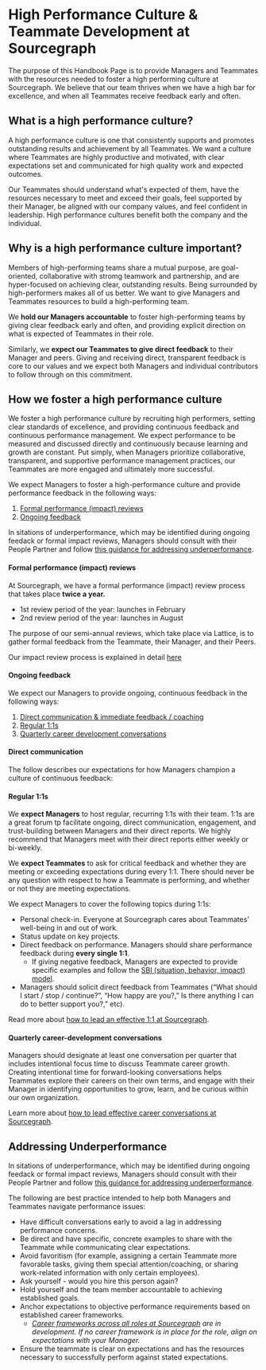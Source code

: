 # High Performance Culture & Teammate Development at Sourcegraph

The purpose of this Handbook Page is to provide Managers and Teammates with the resources needed to foster a high performing culture at Sourcegraph. We believe that our team thrives when we have a high bar for excellence, and when all Teammates receive feedback early and often.

## What is a high performance culture?

A high performance culture is one that consistently supports and promotes outstanding results and achievement by all Teammates. We want a culture where Teammates are highly productive and motivated, with clear expectations set and communicated for high quality work and expected outcomes.

Our Teammates should understand what's expected of them, have the resources necessary to meet and exceed their goals, feel supported by their Manager, be aligned with our company values, and feel confident in leadership. High performance cultures benefit both the company and the individual.

## Why is a high performance culture important?

Members of high-performing teams share a mutual purpose, are goal-oriented, collaborative with stromg teamwork and partnership, and are hyper-focused on achieving clear, outstanding results. Being surrounded by high-performers makes all of us better. We want to give Managers and Teammates resources to build a high-performing team. 

We **hold our Managers accountable** to foster high-performing teams by giving clear feedback early and often, and providing explicit direction on what is expected of Teammates in their role.

Similarly, we **expect our Teammates to give direct feedback** to their Manager and peers. Giving and receiving direct, transparent feedback is core to our values and we expect both Managers and individual contributors to follow through on this commitment.

## How we foster a high performance culture

We foster a high performance culture by recruiting high performers, setting clear standards of excellence, and providing continuous feedback and continuous performance management. We expect performance to be measured and discussed directly and continuously because learning and growth are constant. Put simply, when Managers prioritize collaborative, transparent, and supportive performance management practices, our Teammates are more engaged and ultimately more successful.

We expect Managers to foster a high-performance culture and provide performance feedback in the following ways:

1. [Formal performance (impact) reviews](#formal-performance-impact-reviews)
2. [Ongoing feedback](#ongoing-feedback)

In sitations of underperformance, which may be identified during ongoing feedack or formal impact reviews, Managers should consult with their People Partner and follow [this guidance for addressing underperformance](addressing-underperformance.md).

#### Formal performance (impact) reviews

At Sourcegraph, we have a formal performance (impact) review process that takes place **twice a year.**

- 1st review period of the year: launches in February
- 2nd review period of the year: launches in August

The purpose of our semi-annual reviews, which take place via Lattice, is to gather formal feedback from the Teammate, their Manager, and their Peers. 

Our impact review process is explained in detail [here](../../../departments/people-talent/people-ops/process/teammate-sentiment/impact-reviews/index.md)

#### Ongoing feedback

We expect our Managers to provide ongoing, continuous feedback in the following ways:

1. [Direct communication & immediate feedback / coaching](#direct-communication)
2. [Regular 1:1s](#regular-11s)
3. [Quarterly career development conversations](#quarterly-career-development-conversations)

#### Direct communication

The follow describes our expectations for how Managers champion a culture of continuous feedback:



#### Regular 1:1s

We **expect Managers** to host regular, recurring 1:1s with their team. 1:1s are a great forum tp facilitate ongoing, direct communication, engagement, and trust-building between Managers and their direct reports. We highly recommend that Managers meet with their direct reports either weekly or bi-weekly.

We **expect Teammates** to ask for critical feedback and whether they are meeting or exceeding expectations during every 1:1. There should never be any question with respect to how a Teammate is performing, and whether or not they are meeting expectations.

We expect Managers to cover the following topics during 1:1s:

- Personal check-in. Everyone at Sourcegraph cares about Teammates’ well-being in and out of work.
- Status update on key projects.
- Direct feedback on performance. Managers should share performance feedback during **every single 1:1**.
  - If giving negative feedback, Managers are expected to provide specific examples and follow the [SBI (situation, behavior, impact) model](https://www.the10minuteleader.com/how-to-give-good-feedback/).
- Managers should solicit direct feedback from Teammates (“What should I start / stop / continue?”, “How happy are you?,” Is there anything I can do to better support you?,” etc).

Read more about [how to lead an effective 1:1 at Sourcegraph](https://docs.google.com/document/d/1dnuemPYSgd6M1lcBHViCQE-rdsFIrxgxt7jBk1ZNFMU/edit).

#### Quarterly career-development conversations

Managers should designate at least one conversation per quarter that includes intentional focus time to discuss Teammate career growth. Creating intentional time for forward-looking conversations helps Teammates explore their careers on their own terms, and engage with their Manager in identifying opportunities to grow, learn, and be curious within our own organization.

Learn more about [how to lead effective career conversations at Sourcegraph](https://docs.google.com/document/d/1dnuemPYSgd6M1lcBHViCQE-rdsFIrxgxt7jBk1ZNFMU/edit).

## Addressing Underperformance

In sitations of underperformance, which may be identified during ongoing feedack or formal impact reviews, Managers should consult with their People Partner and follow [this guidance for addressing underperformance](addressing-underperformance.md).

The following are best practice intended to help both Managers and Teammates navigate performance issues:

- Have difficult conversations early to avoid a lag in addressing performance concerns. 
- Be direct and have specific, concrete examples to share with the Teammate while communicating clear expectations.
- Avoid favoritism (for example, assigning a certain Teammate more favorable tasks, giving them special attention/coaching, or sharing work-related information with only certain employees).
- Ask yourself - would you hire this person again?
- Hold yourself and the team member accountable to achieving established goals.
- Anchor expectations to objective performance requirements based on established career frameworks.
  - _[Career frameworks across all roles at Sourcegraph](../../../company-info-and-process/working-at-sourcegraph/career-frameworks.md) are in development. If no career framework is in place for the role, align on expectations with your Manager._
- Ensure the teammate is clear on expectations and has the resources necessary to successfully perform against stated expectations.